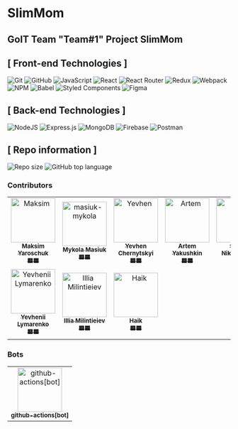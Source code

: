 # SlimMom

## GoIT Team "Team#1" Project SlimMom

## [ Front-end Technologies ]

![Git](https://img.shields.io/badge/git-%23F05033.svg?style=for-the-badge&logo=git&logoColor=white)
![GitHub](https://img.shields.io/badge/github-%23121011.svg?style=for-the-badge&logo=github&logoColor=white)
![JavaScript](https://img.shields.io/badge/javascript-%23323330.svg?style=for-the-badge&logo=javascript&logoColor=%23F7DF1E)
![React](https://img.shields.io/badge/react-%2320232a.svg?style=for-the-badge&logo=react&logoColor=%2361DAFB)
![React Router](https://img.shields.io/badge/React_Router-CA4245?style=for-the-badge&logo=react-router&logoColor=white)
![Redux](https://img.shields.io/badge/redux-%23593d88.svg?style=for-the-badge&logo=redux&logoColor=white)
![Webpack](https://img.shields.io/badge/webpack-%238DD6F9.svg?style=for-the-badge&logo=webpack&logoColor=black)
![NPM](https://img.shields.io/badge/NPM-%23000000.svg?style=for-the-badge&logo=npm&logoColor=white)
![Babel](https://img.shields.io/badge/Babel-F9DC3e?style=for-the-badge&logo=babel&logoColor=black)
![Styled Components](https://img.shields.io/badge/styled--components-DB7093?style=for-the-badge&logo=styled-components&logoColor=white)
![Figma](https://img.shields.io/badge/figma-%23F24E1E.svg?style=for-the-badge&logo=figma&logoColor=white)

## [ Back-end Technologies ]

![NodeJS](https://img.shields.io/badge/node.js-6DA55F?style=for-the-badge&logo=node.js&logoColor=white)
![Express.js](https://img.shields.io/badge/express.js-%23404d59.svg?style=for-the-badge&logo=express&logoColor=%2361DAFB)
![MongoDB](https://img.shields.io/badge/MongoDB-%234ea94b.svg?style=for-the-badge&logo=mongodb&logoColor=white)
![Firebase](https://img.shields.io/badge/firebase-%23039BE5.svg?style=for-the-badge&logo=firebase)
![Postman](https://img.shields.io/badge/Postman-FF6C37?style=for-the-badge&logo=postman&logoColor=white)

## [ Repo information ]

![Repo size](https://img.shields.io/github/repo-size/Maksim-Yaroschuk/SlimMom?style=flat-square)
![GitHub top language](https://img.shields.io/github/languages/top/Maksim-Yaroschuk/SlimMom?style=flat-square)

### Contributors

<!-- markdownlint-disable -->
<!-- readme: contributors,ImgBotApp/- -start -->
<table>
<tr>
    <td align="center">
        <a href="https://github.com/Maksim-Yaroschuk">
            <img src="https://avatars.githubusercontent.com/u/79583144?v=4" width="100;" alt="Maksim"/>
            <br />
            <sub><b>Maksim Yaroschuk</b></sub>
            <br />
            <sub><b>🟨🟦</b></sub>
        </a>
    </td>
    <td align="center">
        <a href="https://github.com/masiuk-mykola">
            <img src="https://avatars.githubusercontent.com/u/50314811?v=4" width="100;" alt="masiuk-mykola"/>
            <br />
            <sub><b>Mykola Masiuk</b></sub>
            <br />
            <sub><b>🟨🟦</b></sub>
        </a>
    </td>
    <td align="center">
        <a href="https://github.com/zhekichaan">
            <img src="https://avatars.githubusercontent.com/u/100925349?v=4" width="100;" alt="Yevhen"/>
            <br />
            <sub><b>Yevhen Chernytskyi</b></sub>
            <br />
            <sub><b>🟨🟦</b></sub>
        </a>
    </td>
    <td align="center">
        <a href="https://github.com/ArtemYakushkin">
            <img src="https://avatars.githubusercontent.com/u/91287626?v=4" width="100;" alt="Artem"/>
            <br />
            <sub><b>Artem Yakushkin</b></sub>
            <br />
            <sub><b>🟨🟦</b></sub>
        </a>
    </td>
    <td align="center">
        <a href="https://github.com/Sashanikitenkova">
            <img src="https://avatars.githubusercontent.com/u/81653543?v=4" width="100;" alt="Sasha"/>
            <br />
            <sub><b>Sasha Nikitenkova</b></sub>
            <br />
            <sub><b>🟨🟦</b></sub>
        </a>
    </td>
    <td align="center">
        <a href="https://github.com/pixelboyXL">
            <img src="https://avatars.githubusercontent.com/u/94831587?v=4" width="100;" alt="Dmytro"/>
            <br />
            <sub><b>Dmytro Kravchenko</b></sub>
            <br />
            <sub><b>🟨🟦</b></sub>
        </a>
    </td>
    </tr>
    <tr>
    <td align="center">
        <a href="https://github.com/YevheniiLi">
            <img src="https://avatars.githubusercontent.com/u/96422034?v=4" width="100;" alt="Yevhenii Lymarenko"/>
            <br />
            <sub><b>Yevhenii Lymarenko</b></sub>
            <br />
            <sub><b>🟨🟦</b></sub>
        </a>
    </td>
    <td align="center">
        <a href="https://github.com/milintey">
            <img src="https://avatars.githubusercontent.com/u/96431426?v=4" width="100;" alt="Illia Milintieiev"/>
            <br />
            <sub><b>Illia Milintieiev</b></sub>
            <br />
            <sub><b>🟨🟦</b></sub>
        </a>
    </td>
    <td align="center">
        <a href="https://github.com/salampego">
            <img src="https://avatars.githubusercontent.com/u/55463651?v=4" width="100;" alt="Haik"/>
            <br />
            <sub><b>Haik</b></sub>
            <br />
            <sub><b>🟨🟦</b></sub>
        </a>
    </td>
    </tr>
</table>
<!-- readme: contributors,ImgBotApp/- -end -->

### Bots

<!-- readme: bots -start -->
<table>
<tr>
    <td align="center">
        <a href="https://github.com/github-actions[bot]">
            <img src="https://avatars.githubusercontent.com/in/15368?v=4" width="100;" alt="github-actions[bot]"/>
            <br />
            <sub><b>github-actions[bot]</b></sub>
        </a>
    </td>
    </tr>
</table>
<!-- readme: bots,ImgBotApp -end -->
<!-- markdownlint-restore -->
